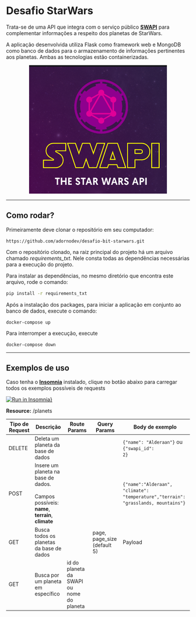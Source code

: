 # Desafio StarWars

Trata-se de uma API que integra com o serviço público **[SWAPI][swapi]** para complementar informações a respeito dos planetas de StarWars.

A aplicação desenvolvida utiliza Flask como framework web e MongoDB como banco de dados para o armazenamento de informações pertinentes aos planetas. Ambas as tecnologias estão containerizadas.

<p align="center">
  <img src=".github/header.png">
</p>

---

## Como rodar?

Primeiramente deve clonar o repositório em seu computador:

```
https://github.com/adornodev/desafio-bit-starwars.git
```

Com o repositório clonado, na raiz principal do projeto há um arquivo chamado _requirements_txt_. Nele consta todas as dependências necessárias para a execução do projeto.

Para instalar as dependências, no mesmo diretório que encontra este arquivo, rode o comando:

```sh
pip install -r requirements_txt
```

Após a instalação dos packages, para iniciar a aplicação em conjunto ao banco de dados, execute o comando:

```docker
docker-compose up
```

Para interromper a execução, execute

```docker
docker-compose down
```

---

## Exemplos de uso

Caso tenha o **[Insomnia][insomnia]** instalado, clique no botão abaixo para carregar todos os exemplos possíveis de requests

[![Run in Insomnia}](https://insomnia.rest/images/run.svg)](https://insomnia.rest/run/?label=BitSW&uri=https%3A%2F%2Fraw.githubusercontent.com%2Fadornodev%2Fdesafio-bit-starwars%2Fmaster%2F.github%2Finsomnia_workspace.json)

**Resource:** /planets

| Tipo de Request | Descrição                                                                                         | Route Params                              | Query Params                | Body de exemplo                                                                               |
| --------------- | ------------------------------------------------------------------------------------------------- | ----------------------------------------- | --------------------------- | --------------------------------------------------------------------------------------------- |
| DELETE          | Deleta um planeta da base de dados                                                                |                                           |                             | <code>{"name": "Alderaan"}</code> ou <code>{"swapi_id": 2}</code>                             |
| POST            | Insere um planeta na base de dados. <br><br> Campos possíveis: **name**, **terrain**, **climate** |                                           |                             | <code>{"name":"Alderaan", "climate": "temperature","terrain": "grasslands, mountains"}</code> |
| GET             | Busca todos os planetas da base de dados                                                          |                                           | page, page_size (default 5) | Payload                                                                                       |
| GET             | Busca por um planeta em específico                                                                | id do planeta da SWAPI ou nome do planeta |                             |

[swapi]: https://swapi.co/
[insomnia]: https://insomnia.rest/
